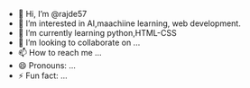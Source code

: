 - 👋 Hi, I’m @rajde57
- 👀 I’m interested in AI,maachiine learning, web  development.
- 🌱 I’m currently learning python,HTML-CSS
- 💞️ I’m looking to collaborate on ...
- 📫 How to reach me ...
- 😄 Pronouns: ...
- ⚡ Fun fact: ...

<!---
rajde57/rajde57 is a ✨ special ✨ repository because its `README.md` (this file) appears on your GitHub profile.
You can click the Preview link to take a look at your changes.
--->
